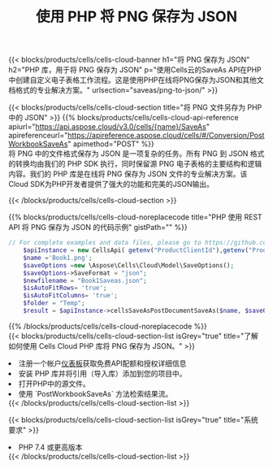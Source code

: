 ﻿---
title: 使用 PHP 将 PNG 保存为 JSON
description: 利用Aspose.Cells Cloud SDK for PHP将PNG格式文件保存为JSON格式文件。
kwords: Excel, Save PNG as JSON, REST, PHP
howto: How to save PNG as JSON using Aspose.Cells Cloud PHP library.
---
{{< blocks/products/cells/cells-cloud-banner h1="将 PNG 保存为 JSON" h2="PHP 库，用于将 PNG 保存为 JSON" p="使用Cells云的SaveAs API在PHP中创建自定义电子表格工作流程。这是使用PHP在线将PNG保存为JSON和其他文档格式的专业解决方案。" urlsection="saveas/png-to-json/" >}}

{{< blocks/products/cells/cells-cloud-section title="将 PNG 文件另存为 PHP 中的 JSON" >}}
{{% blocks/products/cells/cells-cloud-api-reference apiurl="https://api.aspose.cloud/v3.0/cells/{name}/SaveAs" apireferenceurl="https://apireference.aspose.cloud/cells/#/Conversion/PostWorkbookSaveAs" apimethod="POST" %}}
<br/>
将 PNG 中的文件格式保存为 JSON 是一项复杂的任务。所有 PNG 到 JSON 格式的转换均由我们的 PHP SDK 执行，同时保留源 PNG 电子表格的主要结构和逻辑内容。我们的 PHP 库是在线将 PNG 保存为 JSON 文件的专业解决方案。该Cloud SDK为PHP开发者提供了强大的功能和完美的JSON输出。

{{< /blocks/products/cells/cells-cloud-section >}}

{{% blocks/products/cells/cells-cloud-noreplacecode title="PHP 使用 REST API 将 PNG 保存为 JSON 的代码示例" gistPath="" %}}
  
```php
// For complete examples and data files, please go to https://github.com/aspose-cells-cloud/aspose-cells-cloud-php/
    $apiInstance = new CellsApi( getenv("ProductClientId"),getenv("ProductClientSecret") );
    $name ='Book1.png';
    $saveOptions =new \Aspose\Cells\Cloud\Model\SaveOptions();
    $saveOptions->SaveFormat = "json";
    $newfilename = "Book1Saveas.json";
    $isAutoFitRows= 'true';
    $isAutoFitColumns= 'true';
    $folder = "Temp";
    $result = $apiInstance->cellsSaveAsPostDocumentSaveAs($name, $saveOptions, $newfilename,$isAutoFitRows, $isAutoFitColumns, $folder);
```
  
{{% /blocks/products/cells/cells-cloud-noreplacecode %}}
<br/>
{{< blocks/products/cells/cells-cloud-section-list isGrey="true" title="了解如何使用 Cells Cloud PHP 库将 PNG 保存为 JSON。" >}}
<li>注册一个帐户<a href="https://dashboard.aspose.cloud/">仪表板</a>获取免费API配额和授权详细信息</li>
<li>安装 PHP 库并将引用（导入库）添加到您的项目中。</li>
<li>打开PHP中的源文件。</li>
<li>使用 `PostWorkbookSaveAs` 方法检索结果流。</li>
{{< /blocks/products/cells/cells-cloud-section-list >}}

{{< blocks/products/cells/cells-cloud-section-list isGrey="true" title="系统要求" >}}
<li>PHP 7.4 或更高版本</li>
{{< /blocks/products/cells/cells-cloud-section-list >}}
